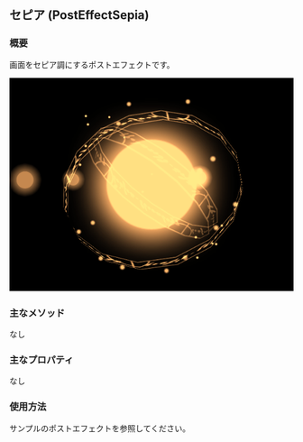 ﻿## セピア (PostEffectSepia)

### 概要

画面をセピア調にするポストエフェクトです。

![ポストエフェクトあり](img/sepia.png)

### 主なメソッド

なし

### 主なプロパティ

なし

### 使用方法

サンプルのポストエフェクトを参照してください。
